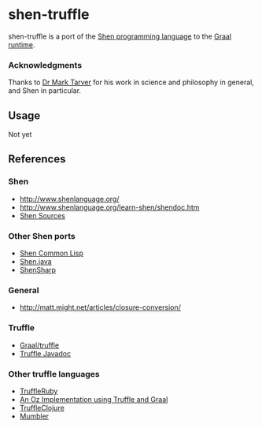 # shen-truffle

shen-truffle is a port of the [Shen programming
language](http://www.shenlanguage.org/) to the [Graal
runtime](https://github.com/graalvm/graal).

### Acknowledgments

Thanks to [Dr Mark Tarver](http://marktarver.com) for his work in
science and philosophy in general, and Shen in particular.


## Usage

Not yet 


## References

### Shen

- http://www.shenlanguage.org/
- http://www.shenlanguage.org/learn-shen/shendoc.htm
- [Shen Sources](https://github.com/shen-Language/shen-sources)

### Other Shen ports
- [Shen Common Lisp](https://github.com/shen-Language/shen-cl)
- [Shen.java](https://github.com/hraberg/Shen.java)
- [ShenSharp](https://github.com/rkoeninger/ShenSharp)

### General

- http://matt.might.net/articles/closure-conversion/


### Truffle
- [Graal/truffle](https://github.com/graalvm/graal/truffle)
- [Truffle Javadoc](https://graalvm.github.io/graal/truffle/javadoc/)

### Other truffle languages
- [TruffleRuby](https://github.com/graalvm/truffleruby)
- [An Oz Implementation using Truffle and Graal](https://dial.uclouvain.be/memoire/ucl/en/object/thesis%3A10657/datastream/PDF_01/view)
- [TruffleClojure](http://ssw.jku.at/Teaching/MasterTheses/Graal/TruffleClojure.pdf)
- [Mumbler](http://cesquivias.github.io/tags/truffle.html)


